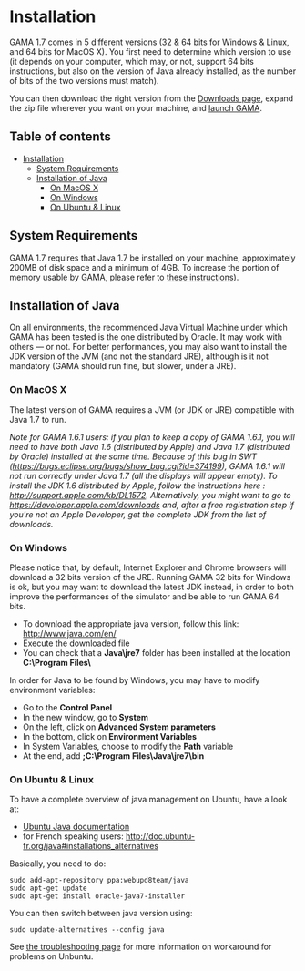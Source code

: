 
# Installation

GAMA 1.7 comes in 5 different versions (32 & 64 bits for Windows & Linux, and 64 bits for MacOS X). You first need to determine which version to use (it depends on your computer, which may, or not, support 64 bits instructions, but also on the version of Java already installed, as the number of bits of the two versions must match).

You can then download the right version from the [Downloads page](Download), expand the zip file wherever you want on your machine, and [launch GAMA](Launching).


## Table of contents 

* [Installation](#installation)
	* [System Requirements](#system-requirements)
	* [Installation of Java](#installation-of-java)
		* [On MacOS X](#on-macos-x)
		* [On Windows](#on-windows-7--8-64-bits)
		* [On Ubuntu & Linux](#on-ubuntu--linux)


## System Requirements

GAMA 1.7 requires that Java 1.7 be installed on your machine, approximately 200MB of disk space and a minimum of 4GB. To increase the portion of memory usable by GAMA, please refer to [these instructions](Troubleshooting#Memory_problems)).

## Installation of Java

On all environments, the recommended Java Virtual Machine under which GAMA has been tested is the one distributed by Oracle. It may work with others — or not. For better performances, you may also want to install the JDK version of the JVM (and not the standard JRE), although is it not mandatory  (GAMA should run fine, but slower, under a JRE).

### On MacOS X 
The latest version of GAMA requires a JVM (or JDK or JRE) compatible with Java 1.7 to run. 

_Note for GAMA 1.6.1 users: if you plan to keep a copy of GAMA 1.6.1, you will need to have both Java 1.6 (distributed by Apple) and Java 1.7 (distributed by Oracle) installed at the same time. Because of this bug in SWT (https://bugs.eclipse.org/bugs/show_bug.cgi?id=374199), GAMA 1.6.1 will not run correctly under Java 1.7 (all the displays will appear empty). To install the JDK 1.6 distributed by Apple, follow the instructions here : http://support.apple.com/kb/DL1572. Alternatively, you might want to go to https://developer.apple.com/downloads and, after a free registration step if you're not an Apple Developer, get the complete JDK from the list of downloads._

### On Windows
Please notice that, by default, Internet Explorer and Chrome browsers will download a 32 bits version of the JRE. Running GAMA 32 bits for Windows is ok, but you may want to download the latest JDK instead, in order to both improve the performances of the simulator and be able to run GAMA 64 bits.

  * To download the appropriate java version, follow this link: http://www.java.com/en/
  * Execute the downloaded file
  * You can check that a **Java\\jre7** folder has been installed at the location **C:\\Program Files\\**

In order for Java to be found by Windows, you may have to modify environment variables:

  * Go to the **Control Panel**
  * In the new window, go to **System**
  * On the left, click on **Advanced System parameters**
  * In the bottom, click on **Environment Variables**
  * In System Variables, choose to modify the **Path** variable
  * At the end, add **;C:\\Program Files\\Java\\jre7\\bin**

### On Ubuntu & Linux

To have a complete overview of java management on Ubuntu, have a look at:

  * [Ubuntu Java documentation](https://help.ubuntu.com/community/Java)
  * for French speaking users: http://doc.ubuntu-fr.org/java#installations_alternatives

Basically, you need to do:
```
sudo add-apt-repository ppa:webupd8team/java
sudo apt-get update
sudo apt-get install oracle-java7-installer
```

You can then switch between java version using:
```
sudo update-alternatives --config java
```

See [the troubleshooting page](Troubleshooting#Ubuntu) for more information on workaround for problems on Unbuntu.